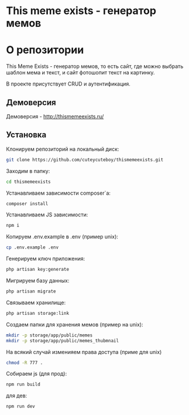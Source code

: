 # This meme exists - генератор мемов

# О репозитории

This Meme Exists - генератор мемов, то есть сайт, где можно выбрать шаблон мема и текст, и сайт фотошопит текст на картинку.

В проекте присутствует CRUD и аутентификация.

## Демоверсия
Демоверсия - http://thismemeexists.ru/

## Установка

Клонируем репозиторий на локальный диск:
```bash
git clone https://github.com/cuteycuteboy/thismemeexists.git
```

Заходим в папку:
```bash
cd thismemeexists
```

Устанавливаем зависимости composer`а:
```bash
composer install
```

Устанавливаем JS зависимости:
```bash
npm i
```

Копируем .env.example в .env (пример unix):
```bash
cp .env.example .env
```

Генерируем ключ приложения:
```bash
php artisan key:generate
```

Мигрируем базу данных:
```bash
php artisan migrate
```

Связываем хранилище:
```bash
php artisan storage:link
```

Создаем папки для хранения мемов (пример на unix):
```bash
mkdir -p storage/app/public/memes
mkdir -p storage/app/public/memes_thubmnail
```

На всякий случай изменияем права доступа (приме для unix)
```bash
chmod -R 777 .
```

Собираем js (для прод):
```bash
npm run build
```
для дев:
```
npm run dev
```